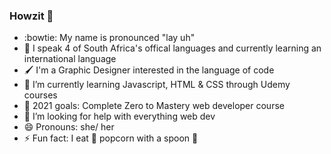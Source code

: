 ### Howzit 👋

<!--
**LitttleLeah/LitttleLeah** is a ✨ _special_ ✨ repository because its `README.md` (this file) appears on your GitHub profile. 

- 🔭 I’m currently working on ... 
- 👯 I’m looking to collaborate on ...
- 💬 Ask me about
- 📫 How to reach me: ...... -->
- :bowtie: My name is pronounced "lay uh"
- :speech_balloon: I speak 4 of South Africa's offical languages and currently learning an international language
- 🖌 I'm a Graphic Designer interested in the language of code
- 🌱 I’m currently learning Javascript, HTML & CSS through Udemy courses
- 🥅 2021 goals: Complete Zero to Mastery web developer course
- 🤔 I’m looking for help with everything web dev 
- 😄 Pronouns: she/ her 
- ⚡ Fun fact: I eat 🍿 popcorn with a spoon 🥄

